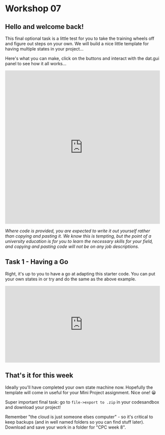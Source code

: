 # Workshop 07
## Hello and welcome back!
This final optional task is a little test for you to take the training wheels off and figure out steps on your own. We will build a nice little template for having multiple states in your project...

Here's what you can make, click on the buttons and interact with the dat.gui panel to see how it all works...

<iframe src="https://codesandbox.io/embed/w09-finitestate-eh6v2?fontsize=14&hidenavigation=1&theme=dark&view=preview"
        style="width:100%;height:500px;border:0;overflow:hidden" 
        title="W07_FiniteState_END" 
        allow="accelerometer; ambient-light-sensor; camera; encrypted-media; geolocation; gyroscope; 
               hid; microphone; midi; payment; usb; vr; xr-spatial-tracking" 
        sandbox="allow-forms allow-modals allow-popups allow-presentation allow-same-origin allow-scripts">
</iframe>

*Where code is provided, you are expected to write it out yourself rather than copying and pasting it. We know this is tempting, but the point of a university education is for you to learn the necessary skills for your field, and copying and pasting code will not be on any job descriptions.*

## Task 1 - Having a Go
Right, it's up to you to have a go at adapting this starter code. You can put your own states in or try and do the same as the above example.

<iframe src="https://codesandbox.io/embed/w09-finitestatestarter-fiwx3?fontsize=14&hidenavigation=1&theme=dark&view=preview"
        style="width:100%;height:250px;border:0;overflow:hidden" 
        title="W07_starter" 
        allow="accelerometer; ambient-light-sensor; camera; encrypted-media; geolocation; gyroscope; 
               hid; microphone; midi; payment; usb; vr; xr-spatial-tracking" 
        sandbox="allow-forms allow-modals allow-popups allow-presentation allow-same-origin allow-scripts">
</iframe>

## That's it for this week
Ideally you'll have completed your own state machine now. Hopefully the template will come in useful for your Mini Project assignment. Nice one! 😀

Super important final task: go to `file->export to .zip` in your codesandbox and download your project!

Remember "the cloud is just someone elses computer" - so it's critical to keep backups (and in well named folders so you can find stuff later). Download and save your work in a folder for "CPC week 8".



